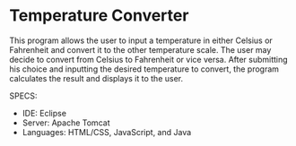 # Temperature Converter

This program allows the user to input a temperature in either Celsius or Fahrenheit and convert it to the other temperature scale. The user may decide to convert from Celsius to Fahrenheit or vice versa. After submitting his choice and inputting the desired temperature to convert, the program calculates the result and displays it to the user.

SPECS:
- IDE: Eclipse
- Server: Apache Tomcat
- Languages: HTML/CSS, JavaScript, and Java
